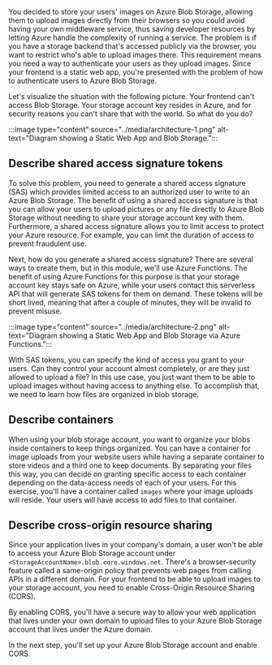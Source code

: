 You decided to store your users' images on Azure Blob Storage, allowing them to upload images directly from their browsers so you could avoid having your own middleware service, thus saving developer resources by letting Azure handle the complexity of running a service. The problem is if you have a storage backend that's accessed publicly via the browser, you want to restrict who's able to upload images there. This requirement means you need a way to authenticate your users as they upload images. Since your frontend is a static web app, you're presented with the problem of how to authenticate users to Azure Blob Storage.

Let's visualize the situation with the following picture. Your frontend can't access Blob Storage. Your storage account key resides in Azure, and for security reasons you can't share that with the world. So what do you do?

:::image type="content" source="../media/architecture-1.png" alt-text="Diagram showing a Static Web App and Blob Storage.":::

## Describe shared access signature tokens

To solve this problem, you need to generate a shared access signature (SAS) which provides limited access to an authorized user to write to an Azure Blob Storage. The benefit of using a shared access signature is that you can allow your users to upload pictures or any file directly to Azure Blob Storage without needing to share your storage account key with them. Furthermore, a shared access signature allows you to limit access to protect your Azure resource. For example, you can limit the duration of access to prevent fraudulent use.

Next, how do you generate a shared access signature? There are several ways to create them, but in this module, we'll use Azure Functions. The benefit of using Azure Functions for this purpose is that your storage account key stays safe on Azure, while your users contact this serverless API that will generate SAS tokens for them on demand. These tokens will be short lived, meaning that after a couple of minutes, they will be invalid to prevent misuse.

:::image type="content" source="../media/architecture-2.png" alt-text="Diagram showing a Static Web App and Blob Storage via Azure Functions.":::

With SAS tokens, you can specify the kind of access you grant to your users. Can they control your account almost completely, or are they just allowed to upload a file? In this use case, you just want them to be able to upload images without having access to anything else. To accomplish that, we need to learn how files are organized in blob storage.

## Describe containers

When using your blob storage account, you want to organize your blobs inside containers to keep things organized. You can have a container for image uploads from your website users while having a separate container to store videos and a third one to keep documents. By separating your files this way, you can decide on granting specific access to each container depending on the data-access needs of each of your users. For this exercise, you'll have a container called `images` where your image uploads will reside. Your users will have access to add files to that container.

## Describe cross-origin resource sharing

Since your application lives in your company's domain, a user won't be able to access your Azure Blob Storage account under `<StorageAccountName>.blob.core.windows.net`. There's a browser-security feature called a same-origin policy that prevents web pages from calling APIs in a different domain. For your frontend to be able to upload images to your storage account, you need to enable Cross-Origin Resource Sharing (CORS).

By enabling CORS, you'll have a secure way to allow your web application that lives under your own domain to upload files to your Azure Blob Storage account that lives under the Azure domain.

In the next step, you'll set up your Azure Blob Storage account and enable CORS.
